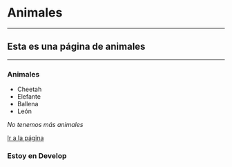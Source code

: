 # Animales

<hr>

## Esta es una página de animales

---

<h3>Animales</h3>

- Cheetah
- Elefante
- Ballena
- León

_No tenemos más animales_

<a href="#" target="\_blank">Ir a la página</a>

### Estoy en Develop
